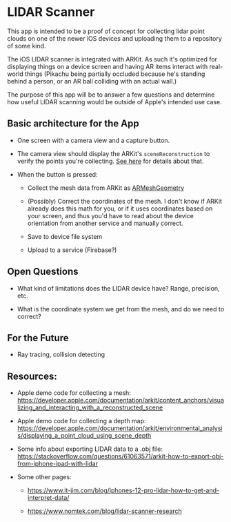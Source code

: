 # LIDAR Scanner

This app is intended to be a proof of concept for collecting lidar point
clouds on one of the newer iOS devices and uploading them to a repository of some kind.

The iOS LIDAR scanner is integrated with ARKit.  As such it's optimized
  for displaying things on a device screen and having AR items interact
  with real-world things (Pikachu being partially occluded because he's
  standing behind a person, or an AR ball
  colliding with an actual wall.)

The purpose of this app will be to answer a few questions and
determine how useful LIDAR scanning would be outside of Apple's intended
use case.

## Basic architecture for the App

- One screen with a camera view and a capture button.

- The camera view should display the ARKit's `sceneReconstruction` to
  verify the points you're collecting.  [See
  here](https://developer.apple.com/documentation/arkit/content_anchors/visualizing_and_interacting_with_a_reconstructed_scene)
  for details about that.

- When the button is pressed:
  - Collect the mesh data from ARKit as
    [ARMeshGeometry](https://developer.apple.com/documentation/arkit/armeshgeometry)


  - (Possibly) Correct the coordinates of the mesh.  I don't know if
    ARKit already does this math for you, or if it uses coordinates
    based on your screen, and thus you'd have to read
    about the device orientation from another service and manually
    correct.

  - Save to device file system

  - Upload to a service (Firebase?)


## Open Questions

- What kind of limitations does the LIDAR device have? Range, precision,
  etc.

- What is the coordinate system we get from the mesh, and do we need to
  correct?


## For the Future

- Ray tracing, collision detecting

## Resources:

- Apple demo code for collecting a mesh:
<https://developer.apple.com/documentation/arkit/content_anchors/visualizing_and_interacting_with_a_reconstructed_scene>

- Apple demo code for collecting a depth map:
<https://developer.apple.com/documentation/arkit/environmental_analysis/displaying_a_point_cloud_using_scene_depth>

- Some info about exporting LIDAR data to a .obj file:
<https://stackoverflow.com/questions/61063571/arkit-how-to-export-obj-from-iphone-ipad-with-lidar>

- Some other pages:
  - <https://www.it-jim.com/blog/iphones-12-pro-lidar-how-to-get-and-interpret-data/>

  - <https://www.nomtek.com/blog/lidar-scanner-research>


